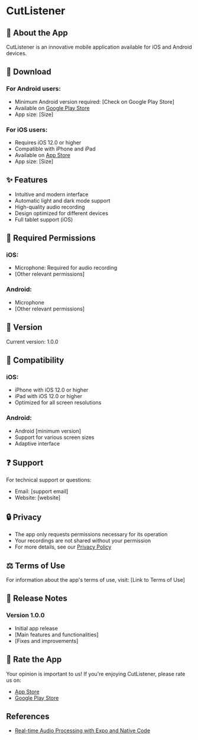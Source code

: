 # CutListener

## 📱 About the App
CutListener is an innovative mobile application available for iOS and Android devices.

## 📲 Download

### For Android users:
- Minimum Android version required: [Check on Google Play Store]
- Available on [Google Play Store](link-to-play-store)
- App size: [Size]

### For iOS users:
- Requires iOS 12.0 or higher
- Compatible with iPhone and iPad
- Available on [App Store](link-to-app-store)
- App size: [Size]

## ✨ Features

- Intuitive and modern interface
- Automatic light and dark mode support
- High-quality audio recording
- Design optimized for different devices
- Full tablet support (iOS)

## 🔐 Required Permissions

### iOS:
- Microphone: Required for audio recording
- [Other relevant permissions]

### Android:
- Microphone
- [Other relevant permissions]

## 💫 Version

Current version: 1.0.0

## 📱 Compatibility

### iOS:
- iPhone with iOS 12.0 or higher
- iPad with iOS 12.0 or higher
- Optimized for all screen resolutions

### Android:
- Android [minimum version]
- Support for various screen sizes
- Adaptive interface

## ❓ Support

For technical support or questions:
- Email: [support email]
- Website: [website]

## 🔒 Privacy

- The app only requests permissions necessary for its operation
- Your recordings are not shared without your permission
- For more details, see our [Privacy Policy](link)

## ⚖️ Terms of Use

For information about the app's terms of use, visit:
[Link to Terms of Use]

## 📝 Release Notes

### Version 1.0.0
- Initial app release
- [Main features and functionalities]
- [Fixes and improvements]

## 🌟 Rate the App

Your opinion is important to us! If you're enjoying CutListener, please rate us on:
- [App Store](link-app-store)
- [Google Play Store](link-play-store)

## References
- [Real-time Audio Processing with Expo and Native Code](https://expo.dev/blog/real-time-audio-processing-with-expo-and-native-code)
